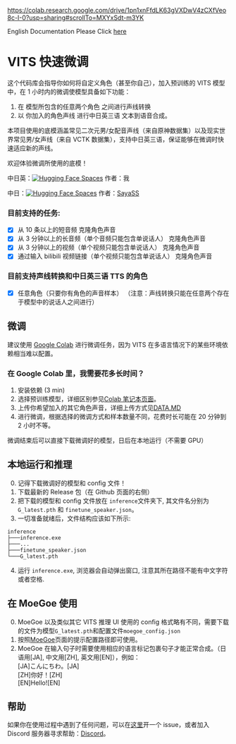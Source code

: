 https://colab.research.google.com/drive/1pn1xnFfdLK63gVXDwV4zCXfVeo8c-I-0?usp=sharing#scrollTo=MXYxSdt-m3YK

English Documentation Please Click [here](https://github.com/Plachtaa/VITS-fast-fine-tuning/blob/main/README.md)

# VITS 快速微调

这个代码库会指导你如何将自定义角色（甚至你自己），加入预训练的 VITS 模型中，在 1 小时内的微调使模型具备如下功能：

1. 在 模型所包含的任意两个角色 之间进行声线转换
2. 以 你加入的角色声线 进行中日英三语 文本到语音合成。

本项目使用的底模涵盖常见二次元男/女配音声线（来自原神数据集）以及现实世界常见男/女声线（来自 VCTK 数据集），支持中日英三语，保证能够在微调时快速适应新的声线。

欢迎体验微调所使用的底模！

中日英：[![Hugging Face Spaces](https://img.shields.io/badge/%F0%9F%A4%97%20Hugging%20Face-Spaces-blue)](https://huggingface.co/spaces/Plachta/VITS-Umamusume-voice-synthesizer) 作者：我

中日：[![Hugging Face Spaces](https://img.shields.io/badge/%F0%9F%A4%97%20Hugging%20Face-Spaces-blue)](https://huggingface.co/spaces/sayashi/vits-uma-genshin-honkai) 作者：[SayaSS](https://github.com/SayaSS)

### 目前支持的任务:

- [x] 从 10 条以上的短音频 克隆角色声音
- [x] 从 3 分钟以上的长音频（单个音频只能包含单说话人） 克隆角色声音
- [x] 从 3 分钟以上的视频（单个视频只能包含单说话人） 克隆角色声音
- [x] 通过输入 bilibili 视频链接（单个视频只能包含单说话人） 克隆角色声音

### 目前支持声线转换和中日英三语 TTS 的角色

- [x] 任意角色（只要你有角色的声音样本）
      （注意：声线转换只能在任意两个存在于模型中的说话人之间进行）

## 微调

建议使用 [Google Colab](https://colab.research.google.com/drive/1pn1xnFfdLK63gVXDwV4zCXfVeo8c-I-0?usp=sharing)
进行微调任务，因为 VITS 在多语言情况下的某些环境依赖相当难以配置。

### 在 Google Colab 里，我需要花多长时间？

1. 安装依赖 (3 min)
2. 选择预训练模型，详细区别参见[Colab 笔记本页面](https://colab.research.google.com/drive/1pn1xnFfdLK63gVXDwV4zCXfVeo8c-I-0?usp=sharing)。
3. 上传你希望加入的其它角色声音，详细上传方式见[DATA.MD](https://github.com/Plachtaa/VITS-fast-fine-tuning/blob/main/DATA.MD)
4. 进行微调，根据选择的微调方式和样本数量不同，花费时长可能在 20 分钟到 2 小时不等。

微调结束后可以直接下载微调好的模型，日后在本地运行（不需要 GPU）

## 本地运行和推理

0. 记得下载微调好的模型和 config 文件！
1. 下载最新的 Release 包（在 Github 页面的右侧）
2. 把下载的模型和 config 文件放在 `inference`文件夹下, 其文件名分别为 `G_latest.pth` 和 `finetune_speaker.json`。
3. 一切准备就绪后，文件结构应该如下所示:

```
inference
├───inference.exe
├───...
├───finetune_speaker.json
└───G_latest.pth
```

4. 运行 `inference.exe`, 浏览器会自动弹出窗口, 注意其所在路径不能有中文字符或者空格.

## 在 MoeGoe 使用

0. MoeGoe 以及类似其它 VITS 推理 UI 使用的 config 格式略有不同，需要下载的文件为模型`G_latest.pth`和配置文件`moegoe_config.json`
1. 按照[MoeGoe](https://github.com/CjangCjengh/MoeGoe)页面的提示配置路径即可使用。
2. MoeGoe 在输入句子时需要使用相应的语言标记包裹句子才能正常合成。（日语用[JA], 中文用[ZH], 英文用[EN]），例如：  
   [JA]こんにちわ。[JA]  
   [ZH]你好！[ZH]  
   [EN]Hello![EN]

## 帮助

如果你在使用过程中遇到了任何问题，可以在[这里](https://github.com/Plachtaa/VITS-fast-fine-tuning/issues/new)开一个 issue，或者加入 Discord 服务器寻求帮助：[Discord](https://discord.gg/TcrjDFvm5A)。
